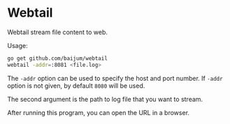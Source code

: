 # Webtail

Webtail stream file content to web.

Usage:

```bash
go get github.com/baijum/webtail
webtail -addr=:8081 <file.log>
```

The ``-addr`` option can be used to specify the host and port number.
If ``-addr`` option is not given, by default `8080` will be used.

The second argument is the path to log file that you want to stream.

After running this program, you can open the URL in a browser.